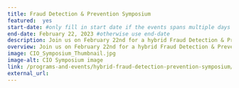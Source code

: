 ```yaml
---
title: Fraud Detection & Prevention Symposium
featured:  yes
start-date: #only fill in start date if the events spans multiple days
end-date: February 22, 2023 #otherwise use end-date
description: Join us on February 22nd for a hybrid Fraud Detection & Prevention Symposium sponsored by the Federal CIO Council. Hear from agencies and representatives from academia and the private sector on how they are tackling today’s challenges and preparing to address the challenges of tomorrow.
overview: Join us on February 22nd for a hybrid Fraud Detection & Prevention Symposium sponsored by the Federal CIO Council. Hear from agencies and representatives from academia and the private sector on how they are tackling today’s challenges and preparing to address the challenges of tomorrow.
image: CIO_Symposium_Thumbnail.jpg
image-alt: CIO Symposium image
link: /programs-and-events/hybrid-fraud-detection-prevention-symposium/
external_url: 
---
```



